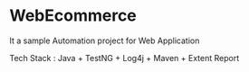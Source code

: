 # WebEcommerce
It a sample Automation project for Web Application

Tech Stack : Java + TestNG + Log4j + Maven + Extent Report
